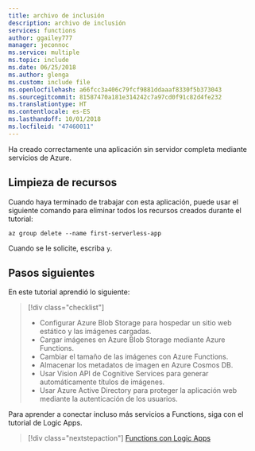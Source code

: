 ```yaml
---
title: archivo de inclusión
description: archivo de inclusión
services: functions
author: ggailey777
manager: jeconnoc
ms.service: multiple
ms.topic: include
ms.date: 06/25/2018
ms.author: glenga
ms.custom: include file
ms.openlocfilehash: a66fcc3a406c79fcf9881ddaaaf8330f5b373043
ms.sourcegitcommit: 81587470a181e314242c7a97cd0f91c82d4fe232
ms.translationtype: HT
ms.contentlocale: es-ES
ms.lasthandoff: 10/01/2018
ms.locfileid: "47460011"
---
```

Ha creado correctamente una aplicación sin servidor completa mediante servicios de Azure.

## <a name="clean-up-resources"></a>Limpieza de recursos

Cuando haya terminado de trabajar con esta aplicación, puede usar el siguiente comando para eliminar todos los recursos creados durante el tutorial:

```azurecli
az group delete --name first-serverless-app
```

Cuando se le solicite, escriba `y`.  

## <a name="next-steps"></a>Pasos siguientes

En este tutorial aprendió lo siguiente:
> [!div class="checklist"]
> * Configurar Azure Blob Storage para hospedar un sitio web estático y las imágenes cargadas.
> * Cargar imágenes en Azure Blob Storage mediante Azure Functions.
> * Cambiar el tamaño de las imágenes con Azure Functions.
> * Almacenar los metadatos de imagen en Azure Cosmos DB.
> * Usar Vision API de Cognitive Services para generar automáticamente títulos de imágenes.
> * Usar Azure Active Directory para proteger la aplicación web mediante la autenticación de los usuarios.

Para aprender a conectar incluso más servicios a Functions, siga con el tutorial de Logic Apps. 

> [!div class="nextstepaction"]
> [Functions con Logic Apps](https://docs.microsoft.com/azure/azure-functions/functions-twitter-email)

